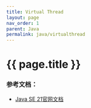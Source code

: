 ```yaml
---
title: Virtual Thread
layout: page
nav_order: 1
parent: Java
permalink: java/virtualthread
---
```


# {{ page.title }}  




### 参考文档：
+ [Java SE 21官网文档](https://docs.oracle.com/en/java/javase/21/core/virtual-threads.html#GUID-DC4306FC-D6C1-4BCC-AECE-48C32C1A8DAA)